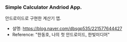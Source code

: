 ### Simple Calculator Andriod App.
안드로이드로 구현한 계산기 앱.
* 설명: https://blog.naver.com/dbsgp535/221577644427
* Reference: "한동호, 나의 첫 안드로이드, 한빛미디어"
